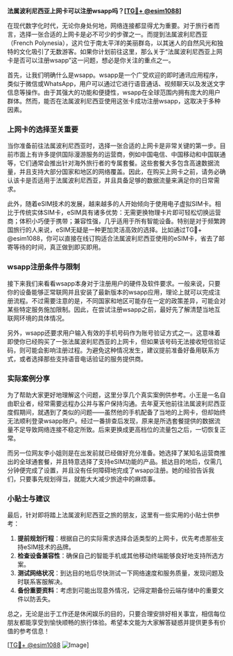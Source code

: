 **法属波利尼西亚上网卡可以注册wsapp吗？[[TG💪+ @esim1088](https://t.me/s/esim1088)]**

在现代数字化时代，无论你身处何地，网络连接都显得尤为重要。对于旅行者而言，选择一张合适的上网卡是必不可少的步骤之一。而提到法属波利尼西亚（French Polynesia），这片位于南太平洋的美丽群岛，以其迷人的自然风光和独特的文化吸引了无数游客。如果你计划前往这里，那么关于“法属波利尼西亚上网卡是否可以注册wsapp”这一问题，想必是你关注的重点之一。

首先，让我们明确什么是wsapp。wsapp是一个广受欢迎的即时通讯应用程序，类似于微信或WhatsApp，用户可以通过它进行语音通话、视频聊天以及发送文字信息等操作。由于其强大的功能和便捷性，wsapp在全球范围内拥有庞大的用户群体。然而，能否在法属波利尼西亚使用这张卡成功注册wsapp，这取决于多种因素。

### 上网卡的选择至关重要

当你准备前往法属波利尼西亚时，选择一张合适的上网卡是非常关键的第一步。目前市面上有许多提供国际漫游服务的运营商，例如中国电信、中国移动和中国联通等，它们通常会推出针对海外旅行者的专属套餐。这些套餐大多包含高速数据流量，并且支持大部分国家和地区的网络覆盖。因此，在购买上网卡之前，请务必确认该卡是否适用于法属波利尼西亚，并且具备足够的数据流量来满足你的日常需求。

此外，随着eSIM技术的发展，越来越多的人开始倾向于使用电子虚拟SIM卡。相比于传统实体SIM卡，eSIM具有诸多优势：无需更换物理卡片即可轻松切换运营商；体积小巧便于携带；兼容性强，几乎适用于所有智能设备。特别是对于频繁跨国旅行的人来说，eSIM无疑是一种更加灵活高效的选择。比如通过TG💪+ @esim1088，你可以直接在线订购适合法属波利尼西亚使用的eSIM卡，省去了邮寄等待的时间，真正做到即买即用。

### wsapp注册条件与限制

接下来我们来看看wsapp本身对于注册用户的硬件及软件要求。一般来说，只要你的设备能够正常联网并且安装了最新版本的wsapp应用，理论上就可以完成注册流程。不过需要注意的是，不同国家和地区可能存在一定的政策差异，可能会对某些特定服务施加限制。因此，在尝试注册wsapp之前，最好先了解清楚当地互联网环境的具体情况。

另外，wsapp还要求用户输入有效的手机号码作为账号验证方式之一。这意味着即使你已经购买了一张法属波利尼西亚的上网卡，但如果该号码无法接收短信验证码，则可能会影响注册过程。为避免这种情况发生，建议提前准备好备用联系方式，或者选择那些支持语音电话验证的服务提供商。

### 实际案例分享

为了帮助大家更好地理解这个问题，这里分享几个真实案例供参考。小王是一名自由职业者，经常需要远程办公并与客户保持沟通。去年夏天他前往法属波利尼西亚度假期间，就遇到了类似的问题——虽然他的手机配备了当地的上网卡，但却始终无法顺利登录wsapp账户。经过一番排查后发现，原来是所选套餐提供的数据流量不足导致网络连接不稳定所致。后来更换成更高档位的流量包之后，一切恢复正常。

而另一位网友李小姐则是在出发前就已经做好充分准备。她选择了某知名运营商推出的全球通套餐，并且特意选择了支持eSIM功能的产品。抵达目的地后，仅需几分钟便完成了设置，并且没有任何障碍地完成了wsapp注册。她的经验告诉我们，只要事先规划得当，就能大大减少旅途中的麻烦事。

### 小贴士与建议

最后，针对即将踏上法属波利尼西亚之旅的朋友，这里有一些实用的小贴士供参考：

1. **提前规划行程**：根据自己的实际需求选择合适类型的上网卡，优先考虑那些支持eSIM技术的品牌。
2. **检查设备兼容性**：确保自己的智能手机或其他移动终端能够良好地支持所选方案。
3. **测试网络状况**：到达目的地后尽快测试一下网络速度和服务质量，发现问题及时联系客服解决。
4. **备份重要资料**：考虑到可能出现意外情况，记得定期备份云端存储中的重要文件以防丢失。

总之，无论是出于工作还是休闲娱乐的目的，只要合理安排好相关事宜，相信每位朋友都能享受到愉快顺畅的旅行体验。希望本文能为大家解答疑惑并提供更多有价值的参考信息！

[[TG💪+ @esim1088](https://t.me/s/esim1088) ![Image](https://i.postimg.cc/4NQfJmqS/Snipaste-2025-05-13-00-14-12.png)]
